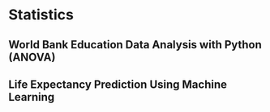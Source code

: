 # Statistics


##   World Bank Education Data Analysis with Python (ANOVA)


      
##   Life Expectancy Prediction Using Machine Learning
